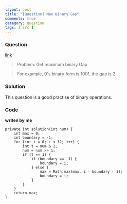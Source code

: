 ```yaml
---
layout: post
title: "[Question] Max Binary Gap"
comments: true
category: Question
tags: [ src ]
---
```


### Question 

[link](http://www.programcreek.com/2013/02/twitter-codility-problem-max-binary-gap/)

> Problem: Get maximum binary Gap.

> For example, 9's binary form is 1001, the gap is 2.

### Solution

This question is a good practise of binary operations. 

### Code

__writen by me__

	private int solution(int num) {
		int max = 0;
		int boundary = -1;
		for (int i = 0; i < 32; i++) {
			int t = num & 1;
			num = num >> 1;
			if (t == 1) {
				if (boundary == -1) {
					boundary = i;
				} else {
					max = Math.max(max, i - boundary - 1);
					boundary = i;
				}
			}
		}
		return max;
	}
